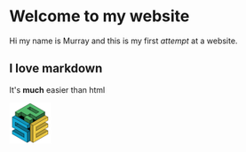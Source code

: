 # Welcome to my website

Hi my name is Murray and this is my first _attempt_ at a website.

## I love markdown

It's **much** easier than html

![](https://raw.githubusercontent.com/RSE-Sheffield/RSE-Sheffield.github.io/master/assets/images/logo/rse-logoonly-stroke-small.png)
